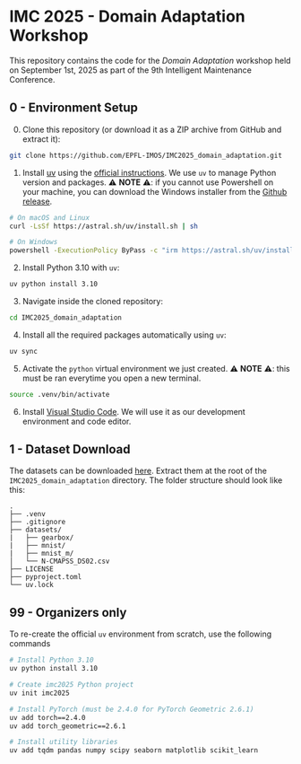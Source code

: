 # IMC 2025 - Domain Adaptation Workshop

This repository contains the code for the *Domain Adaptation* workshop held on 
September 1st, 2025 as part of the 9th Intelligent Maintenance Conference.

## 0 - Environment Setup

0. Clone this repository (or download it as a ZIP archive from GitHub and extract it):

```bash
git clone https://github.com/EPFL-IMOS/IMC2025_domain_adaptation.git
```

1. Install [uv](https://github.com/astral-sh/uv) using the [official instructions](https://github.com/astral-sh/uv?tab=readme-ov-file#installation). We use `uv` to manage Python version and packages. ⚠️ **NOTE** ⚠️: if you cannot use
Powershell on your machine, you can download the Windows installer from the [Github release](https://github.com/astral-sh/uv/releases/tag/0.8.12).

```bash
# On macOS and Linux
curl -LsSf https://astral.sh/uv/install.sh | sh

# On Windows
powershell -ExecutionPolicy ByPass -c "irm https://astral.sh/uv/install.ps1 | iex"
```

2. Install Python 3.10 with `uv`:

```bash
uv python install 3.10
```

3. Navigate inside the cloned repository:
```bash
cd IMC2025_domain_adaptation
```

4. Install all the required packages automatically using `uv`:
```bash
uv sync
```

5. Activate the `python` virtual environment we just created. ⚠️ **NOTE** ⚠️: this must be ran
everytime you open a new terminal.
```bash
source .venv/bin/activate
``` 

6. Install [Visual Studio Code](https://code.visualstudio.com/). We will use it as our
development environment and code editor.

## 1 - Dataset Download

The datasets can be downloaded [here](https://drive.switch.ch/index.php/s/t8EsC0pBNbyxtqs).
Extract them at the root of the `IMC2025_domain_adaptation` directory. The folder structure
should look like this:

```
.
├── .venv
├── .gitignore
├── datasets/
|   ├── gearbox/
|   ├── mnist/
|   ├── mnist_m/
│   └── N-CMAPSS_DS02.csv
├── LICENSE
├── pyproject.toml
└── uv.lock
```

## 99 - Organizers only

To re-create the official `uv` environment from scratch, use the following commands

```bash
# Install Python 3.10
uv python install 3.10

# Create imc2025 Python project
uv init imc2025

# Install PyTorch (must be 2.4.0 for PyTorch Geometric 2.6.1)
uv add torch==2.4.0
uv add torch_geometric==2.6.1

# Install utility libraries
uv add tqdm pandas numpy scipy seaborn matplotlib scikit_learn
```
